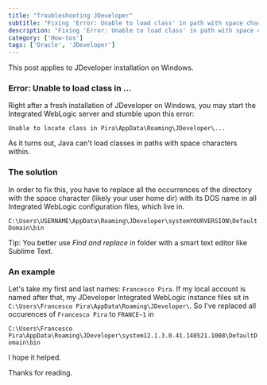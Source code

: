 ```yaml
---
title: "Troubleshooting JDeveloper"
subtitle: "Fixing 'Error: Unable to load class' in path with space characters"
description: "Fixing 'Error: Unable to load class' in path with space characters"
category: ['How-tos']
tags: ['Oracle', 'JDeveloper']
---
```


This post applies to JDeveloper installation on Windows.

### Error: Unable to load class in ...

Right after a fresh installation of JDeveloper on Windows, you may start the Integrated WebLogic server and stumble upon this error:

`Unable to locate class in Pira\AppData\Roaming\JDeveloper\...`

As it turns out, Java can't load classes in paths with space characters within.

### The solution

In order to fix this, you have to replace all the occurrences of the directory with the space character (likely your user home dir) with its DOS name in all Integrated WebLogic configuration files, which live in.

```C:\Users\USERNAME\AppData\Roaming\JDeveloper\systemYOURVERSION\DefaultDomain\bin```

Tip: You better use *Find and replace* in folder with a smart text editor like Sublime Text.

### An example

Let's take my first and last names: `Francesco Pira`. If my local account is named after that, my JDeveloper Integrated WebLogic instance files sit in `C:\Users\Francesco Pira\AppData\Roaming\JDeveloper\`. So I've replaced all occurences of `Francesco Pira` to `FRANCE~1` in

```C:\Users\Francesco Pira\AppData\Roaming\JDeveloper\system12.1.3.0.41.140521.1008\DefaultDomain\bin```

I hope it helped.

Thanks for reading.

